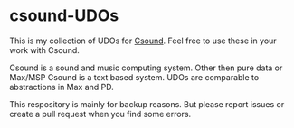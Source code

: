 # csound-UDOs
This is my collection of UDOs for [Csound](https://github.com/csound/csound).
Feel free to use these in your work with Csound.

Csound is a sound and music computing system. Other then pure data or Max/MSP Csound is a text based system.
UDOs are comparable to abstractions in Max and PD.

This respository is mainly for backup reasons. But please report issues or create a pull request when you find some errors.
